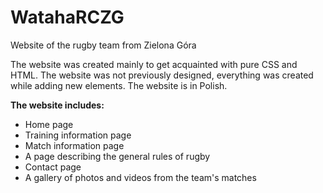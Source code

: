# WatahaRCZG
Website of the rugby team from Zielona Góra

The website was created mainly to get acquainted with pure CSS and HTML.
The website was not previously designed, everything was created while adding new elements.
The website is in Polish.


**The website includes:**
- Home page
- Training information page
- Match information page
- A page describing the general rules of rugby
- Contact page
- A gallery of photos and videos from the team's matches
